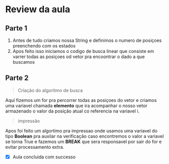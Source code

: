 # Review da aula

## Parte 1

1. Antes de tudo criamos nossa String e definimos o numero de posiçoes preenchendo com os estados
2. Apos feito isso iniciamos o codigo de busca linear que consiste em varrer todas as posiçoes od vetor pra encoontrar o dado a que buscamos

## Parte 2

> Criação do algoritmo de busca

Aqui fizemos um for pra percorrer todas as posiçoes do vetor e criamos uma variavel chamada **elemento** que ira acompanhar
o nosso vetor armazenado o valor da posição atual co referencia na variavel i.

>impressão

Apos foi feito um algortimo pra impressao onde usamos uma variavel do tipo **Boolean** pra auxilar na verificação caso encontremos o valor
a variavel se torna True e fazemos um **BREAK** que sera responsavel por sair do for e evitar processamento extra.

-[x] Aula concluida com successo